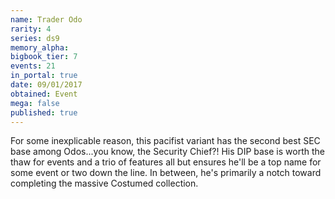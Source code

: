 ```yaml
---
name: Trader Odo
rarity: 4
series: ds9
memory_alpha:
bigbook_tier: 7
events: 21
in_portal: true
date: 09/01/2017
obtained: Event
mega: false
published: true
---
```


For some inexplicable reason, this pacifist variant has the second best SEC base among Odos...you know, the Security Chief?! His DIP base is worth the thaw for events and a trio of features all but ensures he'll be a top name for some event or two down the line. In between, he's primarily a notch toward completing the massive Costumed collection.

